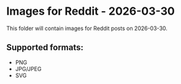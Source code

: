 # Images for Reddit - 2026-03-30

This folder will contain images for Reddit posts on 2026-03-30.

## Supported formats:
- PNG
- JPG/JPEG
- SVG
